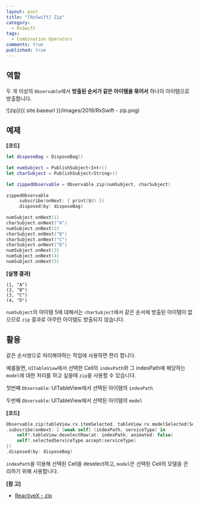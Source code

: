 ```yaml
---
layout: post
title: "[RxSwift] Zip"
category: 
  - RxSwift
tags: 
  - Combination Operators
comments: true
published: true
---
```


## 역할
두 개 이상의 `Observable`에서 **방출된 순서가 같은 아이템을 묶어서** 하나의 아이템으로 방출합니다.

![zip]({{ site.baseurl }}/images/2019/RxSwift - zip.png)

## 예제

**[코드]**

```swift
let disposeBag = DisposeBag()
    
let numSubject = PublishSubject<Int>()
let charSubject = PublishSubject<String>()
    
let zippedObservable = Observable.zip(numSubject, charSubject)
    
zippedObservable
    .subscribe(onNext: { print($0) })
    .disposed(by: disposeBag)
    
numSubject.onNext(1)
charSubject.onNext("A")
numSubject.onNext(2)
charSubject.onNext("B")
charSubject.onNext("C")
charSubject.onNext("D")
numSubject.onNext(3)
numSubject.onNext(4)
numSubject.onNext(5)
```

**[실행 결과]**

```
(1, "A")
(2, "B")
(3, "C")
(4, "D")
```

`numSubject`의 아이템 5에 대해서는 `charSubject`에서 같은 순서에 방출된 아이템이 없으므로 `zip` 결과로 아무런 아이템도 방출되지 않습니다.

## 활용
같은 순서쌍으로 처리해야하는 작업에 사용하면 편리 합니다.

예를들면, `UITableView`에서 선택한 Cell의 `indexPath`와 그 indexPath에 해당하는 `model`에 대한 처리를 하고 싶을때 `zip`을 사용할 수 있습니다.

첫번째 `Observable`: UITableView에서 선택된 아이템의 `indexPath`

두번째 `Observable`: UITableView에서 선택된 아이템의 `model`


**[코드]**

```swift
Observable.zip(tableView.rx.itemSelected, tableView.rx.modelSelected(ServiceType.self))
.subscribe(onNext: { [weak self] (indexPath, serviceType) in
    self?.tableView.deselectRow(at: indexPath, animated: false)
    self?.selectedServiceType.accept(serviceType)
})
.disposed(by: disposeBag)
```

`indexPath`을 이용해 선택된 Cell을 deselect하고, `model`은 선택된 Cell의 모델을 관리하기 위해 사용합니다.

**[참 고]**

- [ReactiveX - zip](http://reactivex.io/documentation/operators/zip.html)
